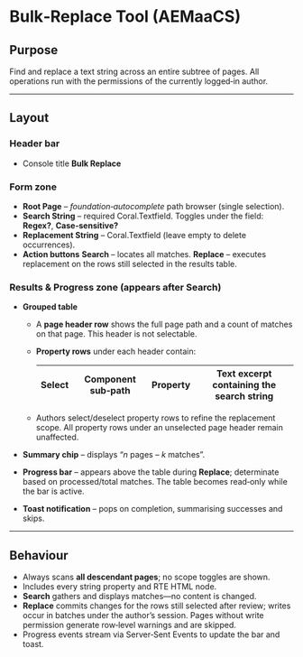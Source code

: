 # Bulk‑Replace Tool (AEMaaCS)

## Purpose

Find and replace a text string across an entire subtree of pages. All operations run with the permissions of the currently logged‑in author.

---

## Layout

### Header bar

* Console title **Bulk Replace**

### Form zone

* **Root Page** – *foundation‑autocomplete* path browser (single selection).
* **Search String** – required Coral.Textfield.
  Toggles under the field: **Regex?**, **Case‑sensitive?**
* **Replacement String** – Coral.Textfield (leave empty to delete occurrences).
* **Action buttons**
  **Search** – locates all matches.
  **Replace** – executes replacement on the rows still selected in the results table.

### Results & Progress zone (appears after Search)

* **Grouped table**

  * A **page header row** shows the full page path and a count of matches on that page. This header is not selectable.
  * **Property rows** under each header contain:

    | Select | Component sub‑path | Property | Text excerpt containing the search string |
    | ------ | ------------------ | -------- | ----------------------------------------- |
  * Authors select/deselect property rows to refine the replacement scope. All property rows under an unselected page header remain unaffected.
* **Summary chip** – displays “*n* pages – *k* matches”.
* **Progress bar** – appears above the table during **Replace**; determinate based on processed/total matches. The table becomes read‑only while the bar is active.
* **Toast notification** – pops on completion, summarising successes and skips.

---

## Behaviour

* Always scans **all descendant pages**; no scope toggles are shown.
* Includes every string property and RTE HTML node.
* **Search** gathers and displays matches—no content is changed.
* **Replace** commits changes for the rows still selected after review; writes occur in batches under the author’s session. Pages without write permission generate row‑level warnings and are skipped.
* Progress events stream via Server‑Sent Events to update the bar and toast.
